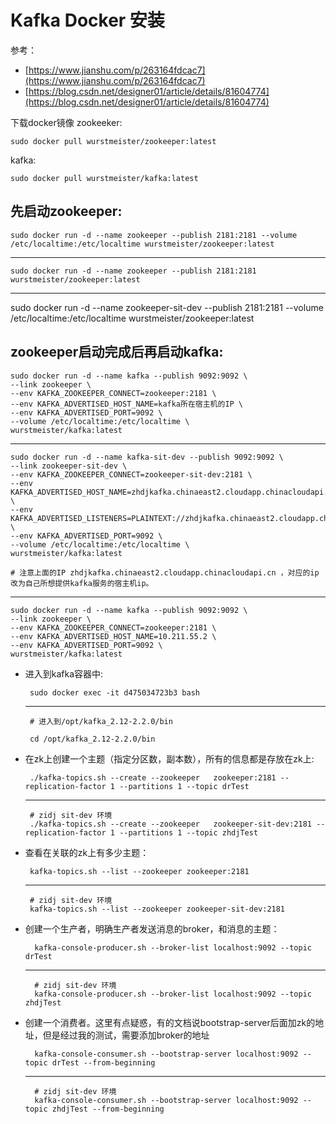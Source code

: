 # Kafka Docker 安装

参考：
* [https://www.jianshu.com/p/263164fdcac7](https://www.jianshu.com/p/263164fdcac7)
* [https://blog.csdn.net/designer01/article/details/81604774](https://blog.csdn.net/designer01/article/details/81604774)


下载docker镜像
zookeeker: 
    
    sudo docker pull wurstmeister/zookeeper:latest 
kafka: 
    
    sudo docker pull wurstmeister/kafka:latest


## 先启动zookeeper:

    sudo docker run -d --name zookeeper --publish 2181:2181 --volume /etc/localtime:/etc/localtime wurstmeister/zookeeper:latest
---
    sudo docker run -d --name zookeeper --publish 2181:2181 wurstmeister/zookeeper:latest
---
 sudo docker run -d --name zookeeper-sit-dev --publish 2181:2181 --volume /etc/localtime:/etc/localtime wurstmeister/zookeeper:latest

## zookeeper启动完成后再启动kafka:

    sudo docker run -d --name kafka --publish 9092:9092 \
    --link zookeeper \
    --env KAFKA_ZOOKEEPER_CONNECT=zookeeper:2181 \
    --env KAFKA_ADVERTISED_HOST_NAME=kafka所在宿主机的IP \
    --env KAFKA_ADVERTISED_PORT=9092 \
    --volume /etc/localtime:/etc/localtime \
    wurstmeister/kafka:latest
---
    sudo docker run -d --name kafka-sit-dev --publish 9092:9092 \
    --link zookeeper-sit-dev \
    --env KAFKA_ZOOKEEPER_CONNECT=zookeeper-sit-dev:2181 \
    --env KAFKA_ADVERTISED_HOST_NAME=zhdjkafka.chinaeast2.cloudapp.chinacloudapi.cn \
    --env KAFKA_ADVERTISED_LISTENERS=PLAINTEXT://zhdjkafka.chinaeast2.cloudapp.chinacloudapi.cn:9092 \
    --env KAFKA_ADVERTISED_PORT=9092 \
    --volume /etc/localtime:/etc/localtime \
    wurstmeister/kafka:latest

    # 注意上面的IP zhdjkafka.chinaeast2.cloudapp.chinacloudapi.cn ，对应的ip改为自己所想提供kafka服务的宿主机ip。
---
    sudo docker run -d --name kafka --publish 9092:9092 \
    --link zookeeper \
    --env KAFKA_ZOOKEEPER_CONNECT=zookeeper:2181 \
    --env KAFKA_ADVERTISED_HOST_NAME=10.211.55.2 \
    --env KAFKA_ADVERTISED_PORT=9092 \
    wurstmeister/kafka:latest
 
 * 进入到kafka容器中:
    
        sudo docker exec -it d475034723b3 bash
    ---
        # 进入到/opt/kafka_2.12-2.2.0/bin
        
        cd /opt/kafka_2.12-2.2.0/bin

 * 在zk上创建一个主题（指定分区数，副本数），所有的信息都是存放在zk上: 
        
        ./kafka-topics.sh --create --zookeeper   zookeeper:2181 --replication-factor 1 --partitions 1 --topic drTest
    ---
        # zidj sit-dev 环境
        ./kafka-topics.sh --create --zookeeper   zookeeper-sit-dev:2181 --replication-factor 1 --partitions 1 --topic zhdjTest

 * 查看在关联的zk上有多少主题：
        
        kafka-topics.sh --list --zookeeper zookeeper:2181
    ---
        # zidj sit-dev 环境
        kafka-topics.sh --list --zookeeper zookeeper-sit-dev:2181

* 创建一个生产者，明确生产者发送消息的broker，和消息的主题：
    
        kafka-console-producer.sh --broker-list localhost:9092 --topic drTest
    ---
        # zidj sit-dev 环境
        kafka-console-producer.sh --broker-list localhost:9092 --topic zhdjTest

* 创建一个消费者。这里有点疑惑，有的文档说bootstrap-server后面加zk的地址，但是经过我的测试，需要添加broker的地址 

        kafka-console-consumer.sh --bootstrap-server localhost:9092 --topic drTest --from-beginning
    ---
        # zidj sit-dev 环境
        kafka-console-consumer.sh --bootstrap-server localhost:9092 --topic zhdjTest --from-beginning